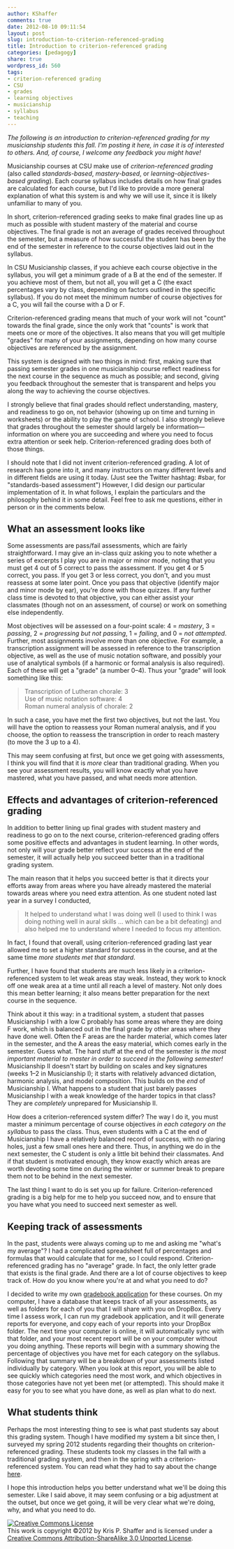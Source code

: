 ```yaml
---
author: KShaffer
comments: true
date: 2012-08-10 09:11:54
layout: post
slug: introduction-to-criterion-referenced-grading
title: Introduction to criterion-referenced grading
categories: [pedagogy]
share: true
wordpress_id: 560
tags:
- criterion-referenced grading
- CSU
- grades
- learning objectives
- musicianship
- syllabus
- teaching
---
```


_The following is an introduction to criterion-referenced grading for my musicianship students this fall. I'm posting it here, in case it is of interested to others. And, of course, I welcome any feedback you might have!_



Musicianship courses at CSU make use of _criterion-referenced grading_ (also called _standards-based_, _mastery-based_, or _learning-objectives-based grading_). Each course syllabus includes details on how final grades are calculated for each course, but I'd like to provide a more general explanation of what this system is and why we will use it, since it is likely unfamiliar to many of you.





In short, criterion-referenced grading seeks to make final grades line up as much as possible with student mastery of the material and course objectives. The final grade is not an average of grades received throughout the semester, but a measure of how successful the student has been by the end of the semester in reference to the course objectives laid out in the syllabus.





In CSU Musicianship classes, if you achieve each course objective in the syllabus, you will get a minimum grade of a B at the end of the semester. If you achieve most of them, but not all, you will get a C (the exact percentages vary by class, depending on factors outlined in the specific syllabus). If you do not meet the minimum number of course objectives for a C, you will fail the course with a D or F.





Criterion-referenced grading means that much of your work will not "count" towards the final grade, since the only work that "counts" is work that meets one or more of the objectives. It also means that you will get multiple "grades" for many of your assignments, depending on how many course objectives are referenced by the assignment.





This system is designed with two things in mind: first, making sure that passing semester grades in one musicianship course reflect readiness for the next course in the sequence as much as possible; and second, giving you feedback throughout the semester that is transparent and helps you along the way to achieving the course objectives.





I strongly believe that final grades should reflect understanding, mastery, and readiness to go on, not behavior (showing up on time and turning in worksheets) or the ability to play the game of school. I also strongly believe that grades throughout the semester should largely be information—information on where you are succeeding and where you need to focus extra attention or seek help. Criterion-referenced grading does both of those things.





I should note that I did not invent criterion-referenced grading. A lot of research has gone into it, and many instructors on many different levels and in different fields are using it today. (Just see the Twitter hashtag: #sbar, for "standards-based assessment") However, I did design our particular implementation of it. In what follows, I explain the particulars and the philosophy behind it in some detail. Feel free to ask me questions, either in person or in the comments below.





## What an assessment looks like





Some assessments are pass/fail assessments, which are fairly straightforward. I may give an in-class quiz asking you to note whether a series of excerpts I play you are in major or minor mode, noting that you must get 4 out of 5 correct to pass the assessment. If you get 4 or 5 correct, you pass. If you get 3 or less correct, you don't, and you must reassess at some later point. Once you pass that objective (identify major and minor mode by ear), you're done with those quizzes. If any further class time is devoted to that objective, you can either assist your classmates (though not on an assessment, of course) or work on something else independently.





Most objectives will be assessed on a four-point scale: 4 = _mastery_, 3 = _passing_, 2 = _progressing but not passing_, 1 = _failing_, and 0 = _not attempted_. Further, most assignments involve more than one objective. For example, a transcription assignment will be assessed in reference to the transcription objective, as well as the use of music notation software, and possibly your use of analytical symbols (if a harmonic or formal analysis is also required). Each of these will get a "grade" (a number 0–4). Thus your "grade" will look something like this:

> Transcription of Lutheran chorale: 3  
> Use of music notation software: 4  
> Roman numeral analysis of chorale: 2






In such a case, you have met the first two objectives, but not the last. You will have the option to reassess your Roman numeral analysis, and if you choose, the option to reassess the transcription in order to reach mastery (to move the 3 up to a 4).





This may seem confusing at first, but once we get going with assessments, I think you will find that it is _more_ clear than traditional grading. When you see your assessment results, you will know exactly what you have mastered, what you have passed, and what needs more attention.





## Effects and advantages of criterion-referenced grading





In addition to better lining up final grades with student mastery and readiness to go on to the next course, criterion-referenced grading offers some positive effects and advantages in student learning. In other words, not only will your grade better reflect your success at the end of the semester, it will actually help you succeed better than in a traditional grading system.





The main reason that it helps you succeed better is that it directs your efforts away from areas where you have already mastered the material towards areas where you need extra attention. As one student noted last year in a survey I conducted,

> It helped to understand what I was doing well (I used to think I was doing nothing well in aural skills … which can be a bit defeating) and also helped me to understand where I needed to focus my attention.

In fact, I found that overall, using criterion-referenced grading last year allowed me to set a higher standard for success in the course, and at the same time _more students met that standard_.





Further, I have found that students are much less likely in a criterion-referenced system to let weak areas stay weak. Instead, they work to knock off one weak area at a time until all reach a level of mastery. Not only does this mean better learning; it also means better preparation for the next course in the sequence.





Think about it this way: in a traditional system, a student that passes Musicianship I with a low C probably has some areas where they are doing F work, which is balanced out in the final grade by other areas where they have done well. Often the F areas are the harder material, which comes later in the semester, and the A areas the easy material, which comes early in the semester. Guess what. The hard stuff at the end of the semester is _the most important material to master in order to succeed in the following semester!_ Musicianship II doesn't start by building on scales and key signatures (weeks 1–2 in Musicianship I); it starts with relatively advanced dictation, harmonic analysis, and model composition. This builds on the _end_ of Musicianship I. What happens to a student that just barely passes Musicianship I with a weak knowledge of the harder topics in that class? They are _completely_ unprepared for Musicianship II.





How does a criterion-referenced system differ? The way I do it, you must master a minimum percentage of course objectives _in each category on the syllabus_ to pass the class. Thus, even students with a C at the end of Musicianship I have a relatively balanced record of success, with no glaring holes, just a few small ones here and there. Thus, in anything we do in the next semester, the C student is only a little bit behind their classmates. And if that student is motivated enough, they know exactly which areas are worth devoting some time on during the winter or summer break to prepare them not to be behind in the next semester.





The last thing I want to do is set you up for failure. Criterion-referenced grading is a big help for me to help you succeed now, and to ensure that you have what you need to succeed next semester as well.





## Keeping track of assessments





In the past, students were always coming up to me and asking me "what's my average"? I had a complicated spreadsheet full of percentages and formulas that would calculate that for me, so I could respond. Criterion-referenced grading has no "average" grade. In fact, the only letter grade that exists is the final grade. And there are a lot of course objectives to keep track of. How do you know where you're at and what you need to do?





I decided to write my own [gradebook application](http://github.com/kshaffer/gradebook) for these courses. On my computer, I have a database that keeps track of all your assessments, as well as folders for each of you that I will share with you on DropBox. Every time I assess work, I can run my gradebook application, and it will generate reports for everyone, and copy each of your reports into your DropBox folder. The next time your computer is online, it will automatically sync with that folder, and your most recent report will be on your computer without you doing anything. These reports will begin with a summary showing the percentage of objectives you have met for each category on the syllabus. Following that summary will be a breakdown of your assessments listed individually by category. When you look at this report, you will be able to see quickly which categories need the most work, and which objectives in those categories have not yet been met (or attempted). This should make it easy for you to see what you have done, as well as plan what to do next.





## What students think





Perhaps the most interesting thing to see is what past students say about this grading system. Though I have modified my system a bit since then, I surveyed my spring 2012 students regarding their thoughts on criterion-referenced grading. These students took my classes in the fall with a traditional grading system, and then in the spring with a criterion-referenced system. You can read what they had to say about the change [here](/2012/05/student-feedback-on-criterion-referenced-grading/).





I hope this introduction helps you better understand what we'll be doing this semester. Like I said above, it may seem confusing or a big adjustment at the outset, but once we get going, it will be very clear what we're doing, why, and what you need to do.





[![Creative Commons License](http://i.creativecommons.org/l/by-sa/3.0/88x31.png)](http://creativecommons.org/licenses/by-sa/3.0/)  
This work is copyright ©2012 by Kris P. Shaffer and is licensed under a [Creative Commons Attribution-ShareAlike 3.0 Unported License](http://creativecommons.org/licenses/by-sa/3.0/).

